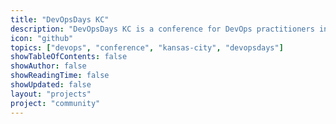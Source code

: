```yaml
---
title: "DevOpsDays KC"
description: "DevOpsDays KC is a conference for DevOps practitioners in Kansas City."
icon: "github"
topics: ["devops", "conference", "kansas-city", "devopsdays"]
showTableOfContents: false
showAuthor: false
showReadingTime: false
showUpdated: false
layout: "projects"
project: "community"
---
```

